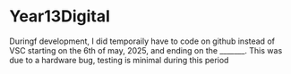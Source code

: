 # Year13Digital
 
Duringf development, I did temporaily have to code on github instead of VSC starting on the 6th of may, 2025, and ending on the _______. This was due to a hardware bug, testing is minimal during this period
